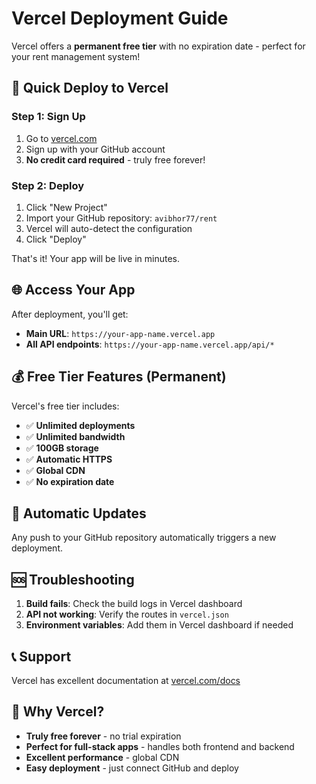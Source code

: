 # Vercel Deployment Guide

Vercel offers a **permanent free tier** with no expiration date - perfect for your rent management system!

## 🚀 Quick Deploy to Vercel

### Step 1: Sign Up
1. Go to [vercel.com](https://vercel.com)
2. Sign up with your GitHub account
3. **No credit card required** - truly free forever!

### Step 2: Deploy
1. Click "New Project"
2. Import your GitHub repository: `avibhor77/rent`
3. Vercel will auto-detect the configuration
4. Click "Deploy"

That's it! Your app will be live in minutes.

## 🌐 Access Your App

After deployment, you'll get:
- **Main URL**: `https://your-app-name.vercel.app`
- **All API endpoints**: `https://your-app-name.vercel.app/api/*`

## 💰 Free Tier Features (Permanent)

Vercel's free tier includes:
- ✅ **Unlimited deployments**
- ✅ **Unlimited bandwidth**
- ✅ **100GB storage**
- ✅ **Automatic HTTPS**
- ✅ **Global CDN**
- ✅ **No expiration date**

## 🔄 Automatic Updates

Any push to your GitHub repository automatically triggers a new deployment.

## 🆘 Troubleshooting

1. **Build fails**: Check the build logs in Vercel dashboard
2. **API not working**: Verify the routes in `vercel.json`
3. **Environment variables**: Add them in Vercel dashboard if needed

## 📞 Support

Vercel has excellent documentation at [vercel.com/docs](https://vercel.com/docs)

## 🎯 Why Vercel?

- **Truly free forever** - no trial expiration
- **Perfect for full-stack apps** - handles both frontend and backend
- **Excellent performance** - global CDN
- **Easy deployment** - just connect GitHub and deploy 